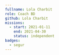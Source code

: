 ```yaml
---
fullname: Lola Charbit
role: Coach BD
github: Lola Charbit
missions:
  - start: 2021-01-11
    end: 2021-04-30
    status: independent
badges:
  - segur
---
```



